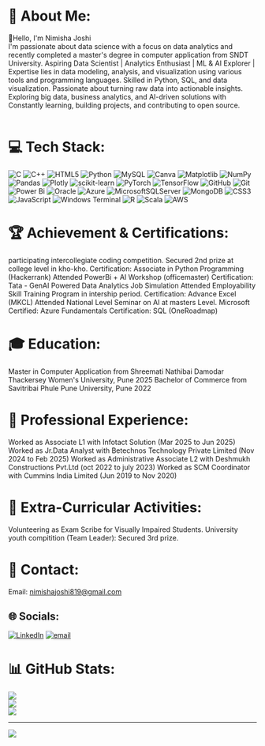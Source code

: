 # 💫 About Me:
👋Hello, I'm Nimisha Joshi<br>I'm passionate about data science with a focus on data analytics and recently completed a master's degree in computer application from SNDT University. Aspiring Data Scientist | Analytics Enthusiast | ML & AI Explorer |<br>Expertise lies in data modeling, analysis, and visualization using various tools and programming languages. Skilled in Python, SQL, and data visualization. Passionate about turning raw data into actionable insights. <br>Exploring big data, business analytics, and AI-driven solutions with Constantly learning, building projects, and contributing to open source.<br><br>


# 💻 Tech Stack:
![C](https://img.shields.io/badge/c-%2300599C.svg?style=for-the-badge&logo=c&logoColor=white) ![C++](https://img.shields.io/badge/c++-%2300599C.svg?style=for-the-badge&logo=c%2B%2B&logoColor=white) ![HTML5](https://img.shields.io/badge/html5-%23E34F26.svg?style=for-the-badge&logo=html5&logoColor=white) ![Python](https://img.shields.io/badge/python-3670A0?style=for-the-badge&logo=python&logoColor=ffdd54) ![MySQL](https://img.shields.io/badge/mysql-4479A1.svg?style=for-the-badge&logo=mysql&logoColor=white) ![Canva](https://img.shields.io/badge/Canva-%2300C4CC.svg?style=for-the-badge&logo=Canva&logoColor=white) ![Matplotlib](https://img.shields.io/badge/Matplotlib-%23ffffff.svg?style=for-the-badge&logo=Matplotlib&logoColor=black) ![NumPy](https://img.shields.io/badge/numpy-%23013243.svg?style=for-the-badge&logo=numpy&logoColor=white) ![Pandas](https://img.shields.io/badge/pandas-%23150458.svg?style=for-the-badge&logo=pandas&logoColor=white) ![Plotly](https://img.shields.io/badge/Plotly-%233F4F75.svg?style=for-the-badge&logo=plotly&logoColor=white) ![scikit-learn](https://img.shields.io/badge/scikit--learn-%23F7931E.svg?style=for-the-badge&logo=scikit-learn&logoColor=white) ![PyTorch](https://img.shields.io/badge/PyTorch-%23EE4C2C.svg?style=for-the-badge&logo=PyTorch&logoColor=white) ![TensorFlow](https://img.shields.io/badge/TensorFlow-%23FF6F00.svg?style=for-the-badge&logo=TensorFlow&logoColor=white) ![GitHub](https://img.shields.io/badge/github-%23121011.svg?style=for-the-badge&logo=github&logoColor=white) ![Git](https://img.shields.io/badge/git-%23F05033.svg?style=for-the-badge&logo=git&logoColor=white) ![Power Bi](https://img.shields.io/badge/power_bi-F2C811?style=for-the-badge&logo=powerbi&logoColor=black) ![Oracle](https://img.shields.io/badge/Oracle-F80000?style=for-the-badge&logo=oracle&logoColor=white) ![Azure](https://img.shields.io/badge/azure-%230072C6.svg?style=for-the-badge&logo=microsoftazure&logoColor=white) ![MicrosoftSQLServer](https://img.shields.io/badge/Microsoft%20SQL%20Server-CC2927?style=for-the-badge&logo=microsoft%20sql%20server&logoColor=white) ![MongoDB](https://img.shields.io/badge/MongoDB-%234ea94b.svg?style=for-the-badge&logo=mongodb&logoColor=white) ![CSS3](https://img.shields.io/badge/css3-%231572B6.svg?style=for-the-badge&logo=css3&logoColor=white) ![JavaScript](https://img.shields.io/badge/javascript-%23323330.svg?style=for-the-badge&logo=javascript&logoColor=%23F7DF1E) ![Windows Terminal](https://img.shields.io/badge/Windows%20Terminal-%234D4D4D.svg?style=for-the-badge&logo=windows-terminal&logoColor=white) ![R](https://img.shields.io/badge/r-%23276DC3.svg?style=for-the-badge&logo=r&logoColor=white) ![Scala](https://img.shields.io/badge/scala-%23DC322F.svg?style=for-the-badge&logo=scala&logoColor=white) ![AWS](https://img.shields.io/badge/AWS-%23FF9900.svg?style=for-the-badge&logo=amazon-aws&logoColor=white) 

# **🏆 Achievement & Certifications**:
participating intercollegiate coding competition.
Secured 2nd prize at college level in kho-kho.
Certification: Associate in Python Programming (Hackerrank)
Attended PowerBi + AI Workshop (officemaster)
Certification: Tata - GenAI Powered Data Analytics Job Simulation
Attended Employability Skill Training Program in intership period.
Certification: Advance Excel (MKCL)
Attended National Level Seminar on AI at masters Level.
Microsoft Certified: Azure Fundamentals
Certification: SQL (OneRoadmap)

# 🎓 **Education**:
Master in Computer Application from Shreemati Nathibai Damodar Thackersey Women's University, Pune 2025
Bachelor of Commerce from Savitribai Phule Pune University, Pune 2022

# 💼 Professional Experience:
Worked as Associate L1 with Infotact Solution (Mar 2025 to Jun 2025)
Worked as Jr.Data Analyst with Betechnos Technology Private Limited (Nov 2024 to Feb 2025)
Worked as Administrative Associate L2 with Deshmukh Constructions Pvt.Ltd (oct 2022 to july 2023)
Worked as SCM Coordinator with Cummins India Limited (Jun 2019 to Nov 2020) 

# 🌟 Extra-Curricular Activities:
Volunteering as Exam Scribe for Visually Impaired Students.
University youth compitition (Team Leader): Secured 3rd prize.

# 📧 Contact:
Email: nimishajoshi819@gmail.com

## 🌐 Socials:
[![LinkedIn](https://img.shields.io/badge/LinkedIn-%230077B5.svg?logo=linkedin&logoColor=white)](https://linkedin.com/in/www.linkedin.com/in/nimisha-joshi-621543201) [![email](https://img.shields.io/badge/Email-D14836?logo=gmail&logoColor=white)](mailto:nimishajoshi819@gmail.com) 

# 📊 GitHub Stats:
![](https://github-readme-stats.vercel.app/api?username=Nimisha2501-drod675&theme=dark&hide_border=false&include_all_commits=false&count_private=false)<br/>
![](https://nirzak-streak-stats.vercel.app/?user=Nimisha2501-drod675&theme=dark&hide_border=false)<br/>
![](https://github-readme-stats.vercel.app/api/top-langs/?username=Nimisha2501-drod675&theme=dark&hide_border=false&include_all_commits=false&count_private=false&layout=compact)

---
[![](https://visitcount.itsvg.in/api?id=Nimisha2501-drod675&icon=0&color=0)](https://visitcount.itsvg.in)

<!-- Proudly created with GPRM ( https://gprm.itsvg.in ) -->
